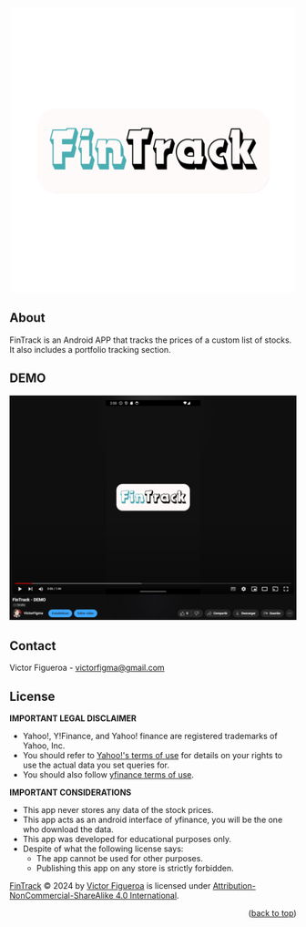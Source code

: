 <div align="center">  <img src="docs/fintrack_logo.png" alt="LOGO" width="500" height="500">  </div>

## About
FinTrack is an Android APP that tracks the prices of a custom list of stocks. It also includes a portfolio tracking section.

## DEMO
[![videoDemo](docs/demo_fintrack.png)](https://youtu.be/9uaMmw6xEXU) 

## Contact
Victor Figueroa  - victorfigma@gmail.com

## License
**IMPORTANT LEGAL DISCLAIMER**
* Yahoo!, Y!Finance, and Yahoo! finance are registered trademarks of Yahoo, Inc.
* You should refer to [Yahoo!'s terms of use](https://policies.yahoo.com/us/en/yahoo/terms/index.htm) for details on your rights to use the actual data you set queries for.
* You should also follow [yfinance terms of use](https://pypi.org/project/yfinance/).

**IMPORTANT CONSIDERATIONS**
* This app never stores any data of the stock prices.
* This app acts as an android interface of yfinance, you will be the one who download the data. 
* This app was developed for educational purposes only.
* Despite of what the following license says:
	* The app cannot be used for other purposes. 
	* Publishing this app on any store is strictly forbidden.

[FinTrack](https://github.com/VictorFigma/fintrack) © 2024 by [Victor Figueroa](https://github.com/VictorFigma) is licensed under  [Attribution-NonCommercial-ShareAlike 4.0 International](http://creativecommons.org/licenses/by-nc-sa/4.0/?ref=chooser-v1).

<p align="right">(<a href="#top">back to top</a>)</p>
